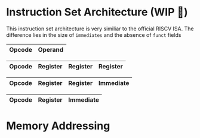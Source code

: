 # Instruction Set Architecture (WIP :construction:)
This instruction set architecture is very similiar to the official RISCV ISA. The difference lies in the size of `immediates` and the absence of `funct` fields

| Opcode   | Operand |
| -------- | ------- |

<!-- |   |   |   |   |
|---|---|---|---| -->

| Opcode    | Register | Register | Register |
| -------- | ------- | -------- | ------- |

| Opcode    | Register | Register | Immediate |
| -------- | ------- | -------- | -------- |

| Opcode    | Register | Immediate |
| -------- | ------- | -------- |


# Memory Addressing